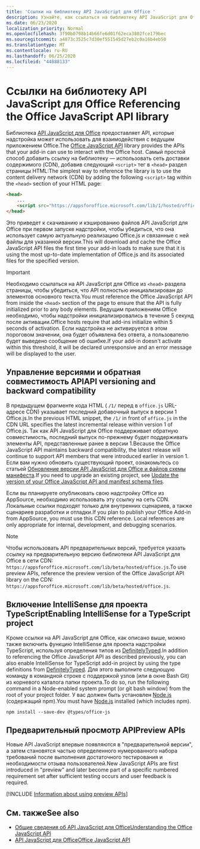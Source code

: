 ```yaml
---
title: 'Ссылки на библиотеку API JavaScript для Office '
description: Узнайте, как ссылаться на библиотеку API JavaScript для Office и определение типов в надстройке.
ms.date: 06/23/2020
localization_priority: Normal
ms.openlocfilehash: 3f90b0798b14b66fe6d01f62eca3802fce179bec
ms.sourcegitcommit: a4873c3525c7d30ef551545d27eb2c0a16b4eb50
ms.translationtype: MT
ms.contentlocale: ru-RU
ms.lasthandoff: 06/25/2020
ms.locfileid: "44888133"
---
```

# <a name="referencing-the-office-javascript-api-library"></a><span data-ttu-id="bab3b-103">Ссылки на библиотеку API JavaScript для Office </span><span class="sxs-lookup"><span data-stu-id="bab3b-103">Referencing the Office JavaScript API library</span></span>

<span data-ttu-id="bab3b-104">Библиотека [API JavaScript для Office](../reference/javascript-api-for-office.md) предоставляет API, которые надстройка может использовать для взаимодействия с ведущим приложением Office.</span><span class="sxs-lookup"><span data-stu-id="bab3b-104">The [Office JavaScript API](../reference/javascript-api-for-office.md) library provides the APIs that your add-in can use to interact with the Office host.</span></span> <span data-ttu-id="bab3b-105">Самый простой способ добавить ссылку на библиотеку — использовать сеть доставки содержимого (CDN), добавив следующий `<script>` тег в `<head>` раздел страницы HTML:</span><span class="sxs-lookup"><span data-stu-id="bab3b-105">The simplest way to reference the library is to use the content delivery network (CDN) by adding the following `<script>` tag within the `<head>` section of your HTML page:</span></span>  

```html
<head>
    ...
    <script src="https://appsforoffice.microsoft.com/lib/1/hosted/office.js" type="text/javascript"></script>
</head>
```

<span data-ttu-id="bab3b-106">Это приведет к скачиванию и кэшированию файлов API JavaScript для Office при первом запуске надстройки, чтобы убедиться, что она использует самую актуальную реализацию Office.js и связанные с ней файлы для указанной версии.</span><span class="sxs-lookup"><span data-stu-id="bab3b-106">This will download and cache the Office JavaScript API files the first time your add-in loads to make sure that it is using the most up-to-date implementation of Office.js and its associated files for the specified version.</span></span>

> [!IMPORTANT]
> <span data-ttu-id="bab3b-107">Необходимо ссылаться на API JavaScript для Office из `<head>` раздела страницы, чтобы убедиться, что API полностью инициализирован до элементов основного текста.</span><span class="sxs-lookup"><span data-stu-id="bab3b-107">You must reference the Office JavaScript API from inside the `<head>` section of the page to ensure that the API is fully initialized prior to any body elements.</span></span> <span data-ttu-id="bab3b-108">Ведущим приложениям Office необходимо, чтобы надстройки инициализировались в течение 5 секунд после активации.</span><span class="sxs-lookup"><span data-stu-id="bab3b-108">Office hosts require that add-ins initialize within 5 seconds of activation.</span></span> <span data-ttu-id="bab3b-109">Если надстройка не активируется в этом пороговом значении, она будет объявлена без ответа, а пользователю будет выведено сообщение об ошибке.</span><span class="sxs-lookup"><span data-stu-id="bab3b-109">If your add-in doesn't activate within this threshold, it will be declared unresponsive and an error message will be displayed to the user.</span></span>

## <a name="api-versioning-and-backward-compatibility"></a><span data-ttu-id="bab3b-110">Управление версиями и обратная совместимость API</span><span class="sxs-lookup"><span data-stu-id="bab3b-110">API versioning and backward compatibility</span></span>

<span data-ttu-id="bab3b-111">В предыдущем фрагменте кода HTML ( `/1/` перед в `office.js` URL-адресе CDN) указывает последний добавочный выпуск в версии 1 Office.js.</span><span class="sxs-lookup"><span data-stu-id="bab3b-111">In the previous HTML snippet, the `/1/` in front of `office.js` in the CDN URL specifies the latest incremental release within version 1 of Office.js.</span></span> <span data-ttu-id="bab3b-112">Так как API JavaScript для Office поддерживает обратную совместимость, последний выпуск по-прежнему будет поддерживать элементы API, представленные ранее в версии 1.</span><span class="sxs-lookup"><span data-stu-id="bab3b-112">Because the Office JavaScript API maintains backward compatibility, the latest release will continue to support API members that were introduced earlier in version 1.</span></span> <span data-ttu-id="bab3b-113">Если вам нужно обновить существующий проект, ознакомьтесь со статьей [Обновление версии API JavaScript для Office и файлов схемы манифеста](update-your-javascript-api-for-office-and-manifest-schema-version.md).</span><span class="sxs-lookup"><span data-stu-id="bab3b-113">If you need to upgrade an existing project, see [Update the version of your Office JavaScript API and manifest schema files](update-your-javascript-api-for-office-and-manifest-schema-version.md).</span></span> 

<span data-ttu-id="bab3b-p104">Если вы планируете опубликовать свою надстройку Office из AppSource, необходимо использовать эту ссылку на сеть CDN. Локальные ссылки подходят только для внутренних сценариев, а также сценариев разработки и отладки.</span><span class="sxs-lookup"><span data-stu-id="bab3b-p104">If you plan to publish your Office Add-in from AppSource, you must use this CDN reference. Local references are only appropriate for internal, development, and debugging scenarios.</span></span>

> [!NOTE]
> <span data-ttu-id="bab3b-116">Чтобы использовать API предварительных версий, требуется указать ссылку на предварительную версию библиотеки API JavaScript для Office в сети CDN: `https://appsforoffice.microsoft.com/lib/beta/hosted/office.js`.</span><span class="sxs-lookup"><span data-stu-id="bab3b-116">To use preview APIs, reference the preview version of the Office JavaScript API library on the CDN: `https://appsforoffice.microsoft.com/lib/beta/hosted/office.js`.</span></span>

## <a name="enabling-intellisense-for-a-typescript-project"></a><span data-ttu-id="bab3b-117">Включение IntelliSense для проекта TypeScript</span><span class="sxs-lookup"><span data-stu-id="bab3b-117">Enabling IntelliSense for a TypeScript project</span></span>

<span data-ttu-id="bab3b-118">Кроме ссылки на API JavaScript для Office, как описано выше, можно также включить функцию IntelliSense для проекта надстройки TypeScript, используя определения типов из [DefinitelyTyped](https://github.com/DefinitelyTyped/DefinitelyTyped/tree/master/types/office-js).</span><span class="sxs-lookup"><span data-stu-id="bab3b-118">In addition to referencing the Office JavaScript API as described previously, you can also enable IntelliSense for TypeScript add-in project by using the type definitions from [DefinitelyTyped](https://github.com/DefinitelyTyped/DefinitelyTyped/tree/master/types/office-js).</span></span> <span data-ttu-id="bab3b-119">Для этого выполните следующую команду в командной строке с поддержкой узлов (или в окне Bash Git) из корневого каталога папки проекта.</span><span class="sxs-lookup"><span data-stu-id="bab3b-119">To do so, run the following command in a Node-enabled system prompt (or git bash window) from the root of your project folder.</span></span> <span data-ttu-id="bab3b-120">У вас должен быть установлен [Node.js](https://nodejs.org) (содержащий npm).</span><span class="sxs-lookup"><span data-stu-id="bab3b-120">You must have [Node.js](https://nodejs.org) installed (which includes npm).</span></span>

```command&nbsp;line
npm install --save-dev @types/office-js
```

## <a name="preview-apis"></a><span data-ttu-id="bab3b-121">Предварительный просмотр API</span><span class="sxs-lookup"><span data-stu-id="bab3b-121">Preview APIs</span></span>

<span data-ttu-id="bab3b-122">Новые API JavaScript впервые появляются в "предварительной версии", а затем становятся частью определенного нумерованного набора требований после выполнения достаточного тестирования и необходимости отзыва пользователей.</span><span class="sxs-lookup"><span data-stu-id="bab3b-122">New JavaScript APIs are first introduced in "preview" and later become part of a specific numbered requirement set after sufficient testing occurs and user feedback is required.</span></span>

[!INCLUDE [Information about using preview APIs](../includes/using-preview-apis-host.md)]

## <a name="see-also"></a><span data-ttu-id="bab3b-123">См. также</span><span class="sxs-lookup"><span data-stu-id="bab3b-123">See also</span></span>

- [<span data-ttu-id="bab3b-124">Общие сведения об API JavaScript для Office</span><span class="sxs-lookup"><span data-stu-id="bab3b-124">Understanding the Office JavaScript API</span></span>](understanding-the-javascript-api-for-office.md)
- [<span data-ttu-id="bab3b-125">API JavaScript для Office</span><span class="sxs-lookup"><span data-stu-id="bab3b-125">Office JavaScript API</span></span>](../reference/javascript-api-for-office.md)
